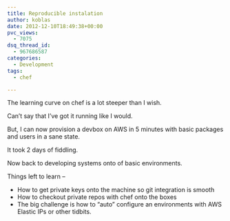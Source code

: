 ```yaml
---
title: Reproducible instalation
author: koblas
date: 2012-12-10T18:49:38+00:00
pvc_views:
  - 7075
dsq_thread_id:
  - 967686587
categories:
  - Development
tags:
  - chef

---
```

The learning curve on chef is a lot steeper than I wish.

Can&#8217;t say that I&#8217;ve got it running like I would.

But, I can now provision a devbox on AWS in 5 minutes with basic packages and users in a sane state.

It took 2 days of fiddling.

Now back to developing systems onto of basic environments.

Things left to learn &#8211;

* How to get private keys onto the machine so git integration is smooth
* How to checkout private repos with chef onto the boxes
* The big challenge is how to &#8220;auto&#8221; configure an environments with AWS Elastic IPs or other tidbits.
